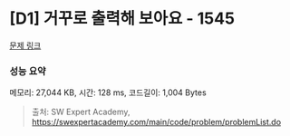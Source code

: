 # [D1] 거꾸로 출력해 보아요 - 1545 

[문제 링크](https://swexpertacademy.com/main/code/problem/problemDetail.do?contestProbId=AV2gbY0qAAQBBAS0) 

### 성능 요약

메모리: 27,044 KB, 시간: 128 ms, 코드길이: 1,004 Bytes



> 출처: SW Expert Academy, https://swexpertacademy.com/main/code/problem/problemList.do